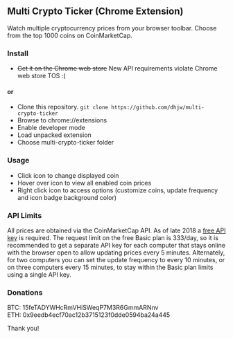 ## Multi Crypto Ticker (Chrome Extension)
Watch multiple cryptocurrency prices from your browser toolbar. Choose from the top 1000 coins on CoinMarketCap.

### Install
- ~~Get it on the Chrome web store~~ New API requirements violate Chrome web store TOS :(

#### or
- Clone this repository. `git clone https://github.com/dhjw/multi-crypto-ticker`
- Browse to chrome://extensions
- Enable developer mode
- Load unpacked extension
- Choose multi-crypto-ticker folder

### Usage
- Click icon to change displayed coin
- Hover over icon to view all enabled coin prices
- Right click icon to access options (customize coins, update frequency and icon badge background color)

### API Limits
All prices are obtained via the CoinMarketCap API. As of late 2018 a [free API key](https://pro.coinmarketcap.com/) is required. The request limit on the free Basic plan is 333/day, so it is recommended to get a separate API key for each computer that stays online with the browser open to allow updating prices every 5 minutes. Alternately, for two computers you can set the update frequency to every 10 minutes, or on three computers every 15 minutes, to stay within the Basic plan limits using a single API key.

### Donations
BTC: 15feTADYWHcRmVHiSWeqP7M3R6GmmARNnv   
ETH: 0x9eedb4ecf70ac12b3715123f0dde0594ba24a445 

Thank you!
